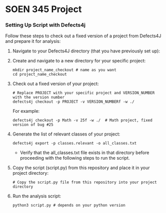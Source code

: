 # SOEN 345 Project

### Setting Up Script with Defects4j

Follow these steps to check out a fixed version of a project from Defects4J and prepare it for analysis:

1. Navigate to your Defects4J directory (that you have previously set up):

2. Create and navigate to a new directory for your specific project:
   ```
   mkdir project_name_checkout # name as you want
   cd project_name_checkout
   ```

3. Check out a fixed version of your project:
   ```
   # Replace PROJECT with your specific project and VERSION_NUMBER with the version number
   defects4j checkout -p PROJECT -v VERSION_NUMBERf -w ./
   ```
   
   For example:
   ```
   defects4j checkout -p Math -v 25f -w ./  # Math project, fixed version of bug #25
   ```

4. Generate the list of relevant classes of your project:
   ```
   defects4j export -p classes.relevant -o all_classes.txt
   ```

   - Verify that the all_classes.txt file exists in that directory before proceeding with the following steps to run the script.

5. Copy the script (script.py) from this repository and place it in your project directory:
   ```
   # Copy the script.py file from this repository into your project directory
   ```

6. Run the analysis script:
   ```
   python3 script.py # depends on your python version
   ```



